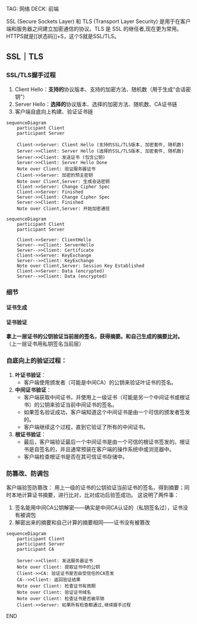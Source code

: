 	
TAG: 网络
DECK: 前端

SSL (Secure Sockets Layer) 和 TLS (Transport Layer Security) 是用于在客户端和服务器之间建立加密通信的协议。TLS 是 SSL 的继任者,现在更为常用。
HTTPS就是[[状态码]]+S，这个S就是SSL/TLS。
## SSL｜TLS

### SSL/TLS握手过程
1. Client Hello：**支持的**协议版本、支持的加密方法、随机数（用于生成“会话密钥”）
2. Server Hello：**选择的**协议版本、选择的加密方法、随机数、CA证书链
3. 客户端自底向上构建、验证证书链

```mermaid
sequenceDiagram
    participant Client
    participant Server

    Client->>Server: Client Hello (支持的SSL/TLS版本, 加密套件, 随机数)
    Server->>Client: Server Hello (选择的SSL/TLS版本, 加密套件, 随机数)
    Server->>Client: 发送证书 (包含公钥)
    Server->>Client: Server Hello Done
    Note over Client: 验证服务器证书
    Client->>Server: 加密的预主密钥
    Note over Client,Server: 生成会话密钥
    Client->>Server: Change Cipher Spec
    Client->>Server: Finished
    Server->>Client: Change Cipher Spec
    Server->>Client: Finished
    Note over Client,Server: 开始加密通信
```

```mermaid
sequenceDiagram
    participant Client
    participant Server

    Client->>Server: ClientHello
    Server-->>Client: ServerHello
    Server-->>Client: Certificate
    Client->>Server: KeyExchange
    Server-->>Client: KeyExchange
    Note over Client,Server: Session Key Established
    Client->>Server: Data (encrypted)
    Server-->>Client: Data (encrypted)

```
### 细节
#### 证书生成

#### 证书验证

**拿上一层证书的公钥验证当前层的签名，获得摘要。和自己生成的摘要比对。**
（上一层证书用私钥签名当前层）

### 自底向上的验证过程：
1. **叶证书验证**：
    - 客户端使用颁发者（可能是中间CA）的公钥来验证叶证书的签名。
2. **中间证书验证**：
    - 客户端获取中间证书，并使用上一级证书（可能是另一个中间证书或根证书）的公钥来验证当前中间证书的签名。
	- 如果签名验证成功，客户端知道这个中间证书是由一个可信的颁发者签发的。
	- 客户端继续这个过程，直到它验证了所有的中间证书。
3. **根证书验证**：
    - 最后，客户端验证最后一个中间证书是由一个可信的根证书签发的。根证书是自签名的，并且通常预装在客户端的操作系统中或浏览器中。
    - 客户端检查根证书是否在其可信证书存储中。
### 防篡改、防调包
客户端验签防篡改：
用上一级的证书的公钥验证当前证书的签名，得到摘要；同时本地计算证书摘要，进行比对，比对成功后验签成功。
这说明了两件事：
1. 签名能用中间CA公钥解密——确实是中间CA认证的（私钥签名过），证书没有被调包
2. 解密出来的摘要和自己计算的摘要相同——证书没有被篡改

```mermaid
sequenceDiagram
    participant Client
    participant Server
    participant CA

    Server->>Client: 发送服务器证书
    Note over Client: 提取证书中的公钥
    Client->>CA: 验证证书是否由受信任的CA签发
    CA-->>Client: 返回验证结果
    Note over Client: 检查证书有效期
    Note over Client: 验证证书域名
    Note over Client: 检查证书是否被吊销
    Client->>Server: 如果所有检查都通过,继续握手过程

```



END
<!--ID: 1726633667705-->
